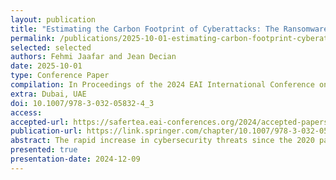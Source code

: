```yaml
---
layout: publication
title: "Estimating the Carbon Footprint of Cyberattacks: The Ransomware Case"
permalink: /publications/2025-10-01-estimating-carbon-footprint-cyberattacks-ransomware-case
selected: selected
authors: Fehmi Jaafar and Jean Decian
date: 2025-10-01
type: Conference Paper
compilation: In Proceedings of the 2024 EAI International Conference on Safe, Secure, Ethical, Responsible Technologies and Emerging Applications (SAFER-TEA)
extra: Dubai, UAE
doi: 10.1007/978-3-032-05832-4_3
access:
accepted-url: https://safertea.eai-conferences.org/2024/accepted-papers/
publication-url: https://link.springer.com/chapter/10.1007/978-3-032-05832-4_3
abstract: The rapid increase in cybersecurity threats since the 2020 pandemic has underscored the need for a better and deeper understanding of their broader impact. While the financial and operational consequences of cyberattacks like ransomware are well known, their environmental footprint remains largely unexplored. This paper introduces a novel approach, the CyberAttack Carbon Footprint (CACF) to estimate the carbon footprint of cyberattacks, specifically ransomware, by calculating the embodied, operational, and transfer emissions. Our analysis reveals that in 2023, the carbon emissions from ransomware attacks were 430 MtCO2eq and surpassed those of three G7 countries and even exceeded the carbon footprint of cryptocurrency mining, two widely recognized contributors to environmental degradation. These findings highlight a critical and often overlooked dimension of cybercrime, suggesting that ransomware poses a security threat and a significant environmental challenge. This study highlights cybersecurity’s growing role in ecological sustainability.
presented: true
presentation-date: 2024-12-09
---
```

